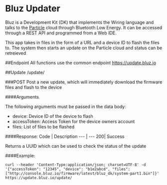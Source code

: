 <p align="center" >
<img src="http://bluz.io/static/img/logo.png" alt="" title="">
</p>

Bluz Updater
==========
Bluz is a Development Kit (DK) that implements the Wiring language and talks to the [Particle](https://www.particle.io/) cloud through Bluetooth Low Energy. It can be accessed through a REST API and programmed from a Web IDE.

This app takes in files in the form of a URL and a device ID to flash the files to. The system then starts an update on the Particle cloud and status can be retreieved

##Endpoint
All functions use the common endpoint https://update.bluz.io

##Update
/update/

###POST
Post a new update, which will immediately download the firmware files and flash to the device

####Arguments

The following arguments must be passed in the data body:
- device: Device ID of the device to flash
- accessToken: Access Token for the device owners account
- files: List of files to be flashed

####Response:
Code | Description 
--- | --- 
200| Success 

Returns a UUID which can be used to check the status of the update

####Example:
```
curl --header 'Content-Type:application/json; charset=UTF-8' -d '{"accessToken": "12345", "device": "b1e2abcd", "files": ["http://console.bluz.io/firmware/latest/bluz_dk/system-part1.bin"]}' https://update.bluz.io/update/
```
